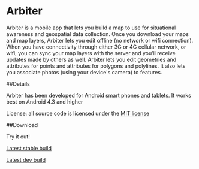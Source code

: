 Arbiter
===============

Arbiter is a mobile app that lets you build a map to use for situational awareness and geospatial data collection. Once you download your maps and map layers, Arbiter lets you edit offline (no network or wifi connection).  When you have connectivity through either 3G or 4G cellular network, or wifi, you can sync your map layers with the server and you’ll receive updates made by others as well.  Arbiter lets you edit geometries and attributes for points and attributes for polygons and polylines.  It also lets you associate photos (using your device's camera) to features.

##Details

Arbiter has been developed for Android smart phones and tablets. It works best on Android 4.3 and higher

License:  all source code is licensed under the [MIT license](http://opensource.org/licenses/MIT)

##Download

Try it out!

[Latest stable build](http://goo.gl/U2GlPe)

[Latest dev build](http://goo.gl/8sZI2u)

